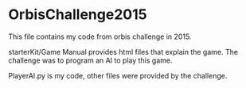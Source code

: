 # OrbisChallenge2015
This file contains my code from orbis challenge in 2015.

starterKit/Game Manual provides html files that explain the game. The challenge was to program an AI to play this game.

PlayerAI.py is my code, other files were provided by the challenge.
